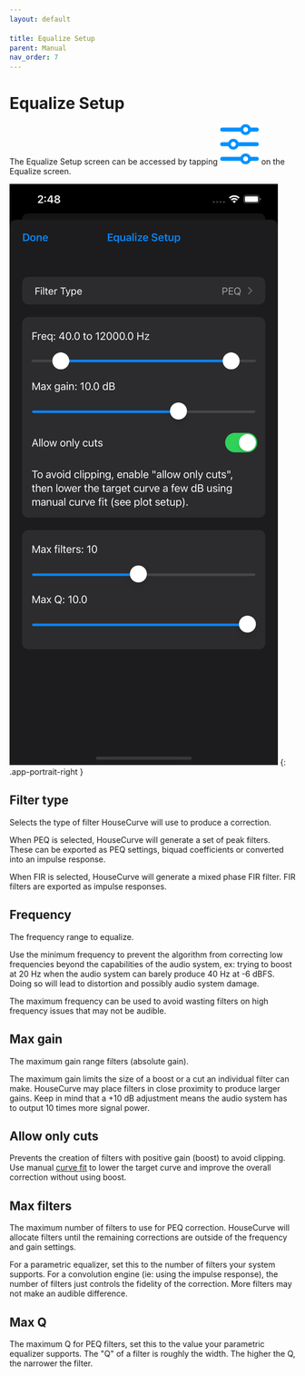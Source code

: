```yaml
---
layout: default

title: Equalize Setup
parent: Manual
nav_order: 7
---
```


# Equalize Setup
The Equalize Setup screen can be accessed by tapping <img src="/assets/img/equalize_setup.png" alt="Setup" class="app-icon"> on the Equalize screen.

![Equalize setup screen](/assets/img/equalize_setup_screen.png)
{: .app-portrait-right }

## Filter type
Selects the type of filter HouseCurve will use to produce a correction.

When PEQ is selected, HouseCurve will generate a set of peak filters.  These can be exported as PEQ settings, biquad coefficients or converted into an impulse response.

When FIR is selected, HouseCurve will generate a mixed phase FIR filter.  FIR filters are exported as impulse responses.

## Frequency
The frequency range to equalize.  

Use the minimum frequency to prevent the algorithm from correcting low frequencies beyond the capabilities of the audio system, ex: trying to boost at 20 Hz when the audio system can barely produce 40 Hz at -6 dBFS.  Doing so will lead to distortion and possibly audio system damage.

The maximum frequency can be used to avoid wasting filters on high frequency issues that may not be audible.

## Max gain
The maximum gain range filters (absolute gain).

The maximum gain limits the size of a boost or a cut an individual filter can make.  HouseCurve may place filters in close proximity to produce larger gains.  Keep in mind that a +10 dB adjustment means the audio system has to output 10 times more signal power.

## Allow only cuts
Prevents the creation of filters with positive gain (boost) to avoid clipping.  Use manual [curve fit](../manual/plot_setup.md#target-curve-fit) to lower the target curve and improve the overall correction without using boost.

## Max filters
The maximum number of filters to use for PEQ correction.  HouseCurve will allocate filters until the remaining corrections are outside of the frequency and gain settings.

For a parametric equalizer, set this to the number of filters your system supports.  For a convolution engine (ie: using the impulse response), the number of filters just controls the fidelity of the correction.  More filters may not make an audible difference.

## Max Q
The maximum Q for PEQ filters, set this to the value your parametric equalizer supports.  The "Q" of a filter is roughly the width.  The higher the Q, the narrower the filter.


